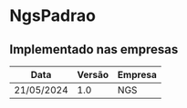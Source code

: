 # NgsPadrao

## Implementado nas empresas

Data       | Versão | Empresa
---------- | ------ | -------
21/05/2024 | 1.0    | NGS
